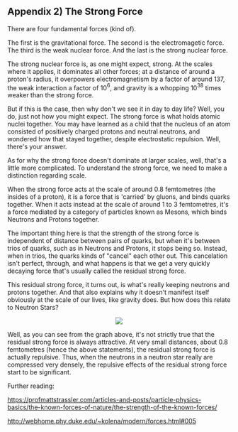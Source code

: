 ## Appendix 2) The Strong Force

There are four fundamental forces (kind of).

The first is the gravitational force.
The second is the electromagetic force.
The third is the weak nuclear force.
And the last is the strong nuclear force.

The strong nuclear force is, as one might expect, strong. At the scales where it applies, it dominates all other forces; at a distance of around a proton's radius, it overpowers electromagnetism by a factor of around 137, the weak interaction a factor of 10$^6$, and gravity is a whopping 10$^{38}$ times weaker than the strong force.

But if this is the case, then why don't we see it in day to day life? Well, you do, just not how you might expect. The strong force is what holds atomic nuclei together. You may have learned as a child that the nucleus of an atom consisted of positively charged protons and neutral neutrons, and wondered how that stayed together, despite electrostatic repulsion. Well, there's your answer.

As for why the strong force doesn't dominate at larger scales, well, that's a little more complicated. To understand the strong force, we need to make a distinction regarding scale.

When the strong force acts at the scale of around 0.8 femtometres (the insides of a proton), it is a force that is 'carried' by gluons, and binds quarks together. When it acts instead at the scale of around 1 to 3 femtometres, it's a force mediated by a category of particles known as Mesons, which binds Neutrons and Protons together.

The important thing here is that the strength of the strong force is independent of distance between pairs of quarks, but when it's between trios of quarks, such as in Neutrons and Protons, it stops being so. Instead, when in trios, the quarks kinds of "cancel" each other out. This cancelation isn't perfect, through, and what happens is that we get a very quickly decaying force that's usually called the residual strong force.

This residual strong force, it turns out, is what's really keeping neutrons and protons together. And that also explains why it doesn't manifest itself obviously at the scale of our lives, like gravity does. But how does this relate to Neutron Stars?
<p align="center">
<img src="https://upload.wikimedia.org/wikipedia/commons/5/53/ReidForce2.jpg"/>
<p/>

Well, as you can see from the graph above, it's not strictly true that the residual strong force is always attractive. At very small distances, about 0.8 femtometres (hence the above statements), the residual strong force is actually repulsive. Thus, when the neutrons in a neutron star really are compressed very densely, the repulsive effects of the residual strong force start to be significant.


Further reading:

https://profmattstrassler.com/articles-and-posts/particle-physics-basics/the-known-forces-of-nature/the-strength-of-the-known-forces/

http://webhome.phy.duke.edu/~kolena/modern/forces.html#005